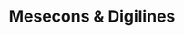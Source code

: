 ---
layout: default
title: Mesecons & Digilines
nav_order: 3
has_children: true
permalink: docs/mesecons
---